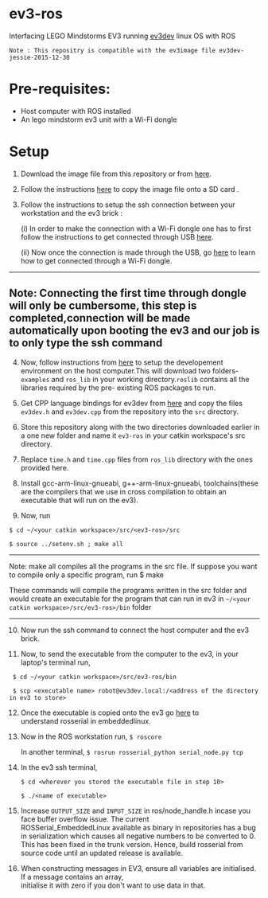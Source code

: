 ev3-ros
=======

Interfacing LEGO Mindstorms EV3 running [ev3dev](https://github.com/ev3dev/ev3dev) linux OS with ROS  

```
Note : This repositry is compatible with the ev3image file ev3dev-jessie-2015-12-30

```


Pre-requisites:
===============
+ Host computer with ROS installed
+ An lego mindstorm ev3 unit with a Wi-Fi dongle

Setup
=====
1. Download the image file from this repository or from [here](https://github.com/ev3dev/ev3dev/releases).

2. Follow the instructions [here](http://www.ev3dev.org/docs/getting-started/) to copy the image file onto a SD card .

3. Follow the instructions to setup the ssh connection between your workstation and the ev3 brick :

	(i) In order to make the connection with a Wi-Fi dongle one has to first follow the instructions to get connected through USB [here]( 
		http://www.ev3dev.org/docs/tutorials/connecting-to-the-internet-via-usb/).

	(ii) Now once the connection is made through the USB, go [here](http://www.ev3dev.org/docs/tutorials/setting-up-wifi-using-the-command-line/) to learn how to get connected through a Wi-Fi dongle.

---
Note: Connecting the first time through dongle will only be cumbersome, this step is completed,connection will be made automatically upon booting the ev3 and our job is to only type the ssh command 
---

4. Now, follow instructions from [here](http://wiki.ros.org/rosserial_embeddedlinux/GenericInstall) 
   to setup the developement environment on the host computer.This will download two folders- `examples` and `ros_lib` in your working directory.`roslib` contains all the libraries required by the pre- existing ROS packages
   to run. 

5. Get CPP language bindings for ev3dev from [here](https://github.com/ev3dev/ev3dev-lang)
   and copy the files `ev3dev.h` and `ev3dev.cpp` from the repository into the `src` directory.

6. Store this repository along with the two directories downloaded earlier in a one new folder and name it `ev3-ros` in your catkin workspace's src directory.

7. Replace `time.h` and `time.cpp` files from `ros_lib` directory with the ones provided here.

8. Install gcc-arm-linux-gnueabi, g++-arm-linux-gnueabi, toolchains(these are the compilers that we use in 
   cross compilation to obtain an executable that will run on the ev3).

9. Now, run

  `$ cd ~/<your catkin workspace>/src/<ev3-ros>/src`

  `$ source ../setenv.sh ; make all`

---
Note: make all compiles all the programs in the src file. If suppose you want to compile only a specific program, run $ make <name of that program> 

These commands will compile the programs written in the src folder and would create an executable for the program that can run in ev3 in ` ~/<your catkin workspace>/src/ev3-ros>/bin `
folder   

---

10. Now run the ssh command to connect the host computer and the ev3 brick.

11. Now, to send the executable from the computer to the ev3, in your laptop's terminal run,

   ` $ cd ~/<your catkin workspace>/src/ev3-ros/bin`

   ` $ scp <executable name> robot@ev3dev.local:/<address of the directory in ev3 to store>`

12. Once the executable is copied onto the ev3 go [here](http://wiki.ros.org/rosserial_embeddedlinux/Tutorials) to   
    understand rosserial in embeddedlinux.

13. Now in the ROS workstation run, 
	`$ roscore `

	In another terminal, 
	`$ rosrun rosserial_python serial_node.py tcp`

14. In the ev3 ssh terminal, 

	`$ cd <wherever you stored the executable file in step 10>`

	`$ ./<name of executable>`

15. Increase `OUTPUT_SIZE` and `INPUT_SIZE` in ros/node_handle.h incase you face buffer overflow issue. The current  
    ROSSerial_EmbeddedLinux available as binary in repositories has a bug in serialization which causes all negative numbers to be converted to 0. This has been fixed in the trunk version. Hence, build rosserial from source code until an updated release is available.
 
16. When constructing messages in EV3, ensure all variables are initialised. If a message contains an array,  
    initialise it with zero if you don't want to use data in that.  

